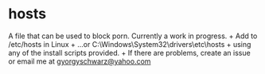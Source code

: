 hosts
=====

A file that can be used to block porn.
Currently a work in progress.
	+ Add to /etc/hosts in Linux
	+ ...or C:\Windows\System32\drivers\etc\hosts
	+ using any of the install scripts provided.
	+ If there are problems, create an issue or email me at [gyorgyschwarz@yahoo.com](GyorgySchwarz@yahoo.com)
